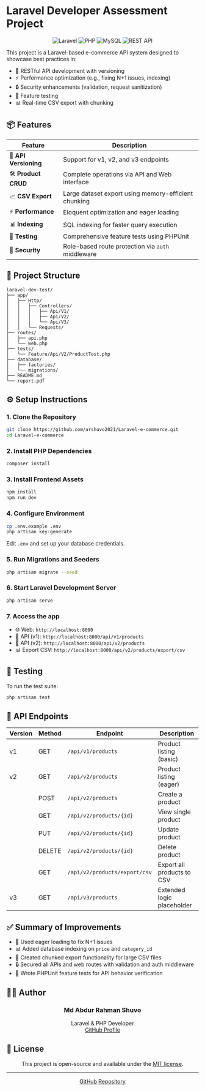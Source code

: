 # Laravel Developer Assessment Project

<div align="center">
  
![Laravel](https://img.shields.io/badge/Laravel-FF2D20?style=for-the-badge&logo=laravel&logoColor=white)
![PHP](https://img.shields.io/badge/PHP-777BB4?style=for-the-badge&logo=php&logoColor=white)
![MySQL](https://img.shields.io/badge/MySQL-4479A1?style=for-the-badge&logo=mysql&logoColor=white)
![REST API](https://img.shields.io/badge/REST%20API-009688?style=for-the-badge&logo=fastapi&logoColor=white)

</div>

This project is a Laravel-based e-commerce API system designed to showcase best practices in:
- 🔄 RESTful API development with versioning
- ⚡ Performance optimization (e.g., fixing N+1 issues, indexing)
- 🔒 Security enhancements (validation, request sanitization)
- 🧪 Feature testing
- 📊 Real-time CSV export with chunking

## 📦 Features

<div align="center">

| Feature | Description |
|---------|-------------|
| 🔢 **API Versioning** | Support for v1, v2, and v3 endpoints |
| 🛠️ **Product CRUD** | Complete operations via API and Web interface |
| 📈 **CSV Export** | Large dataset export using memory-efficient chunking |
| ⚡ **Performance** | Eloquent optimization and eager loading |
| 📊 **Indexing** | SQL indexing for faster query execution |
| 🧪 **Testing** | Comprehensive feature tests using PHPUnit |
| 🔐 **Security** | Role-based route protection via `auth` middleware |

</div>

## 📁 Project Structure

```
laravel-dev-test/
├── app/
│   ├── Http/
│   │   ├── Controllers/
│   │   │   ├── Api/V1/
│   │   │   ├── Api/V2/
│   │   │   └── Api/V3/
│   │   └── Requests/
├── routes/
│   ├── api.php
│   └── web.php
├── tests/
│   └── Feature/Api/V2/ProductTest.php
├── database/
│   ├── factories/
│   └── migrations/
├── README.md
└── report.pdf
```

## ⚙️ Setup Instructions

### 1. Clone the Repository

```bash
git clone https://github.com/arshuvo2021/Laravel-e-commerce.git
cd Laravel-e-commerce
```

### 2. Install PHP Dependencies

```bash
composer install
```

### 3. Install Frontend Assets

```bash
npm install
npm run dev
```

### 4. Configure Environment

```bash
cp .env.example .env
php artisan key:generate
```

Edit `.env` and set up your database credentials.

### 5. Run Migrations and Seeders

```bash
php artisan migrate --seed
```

### 6. Start Laravel Development Server

```bash
php artisan serve
```

### 7. Access the app

- 🌐 Web: `http://localhost:8000`
- 🔄 API (v1): `http://localhost:8000/api/v1/products`
- 🔄 API (v2): `http://localhost:8000/api/v2/products`
- 📊 Export CSV: `http://localhost:8000/api/v2/products/export/csv`

## 🧪 Testing

To run the test suite:

```bash
php artisan test
```

## 🚀 API Endpoints

<div align="center">

| Version | Method | Endpoint                      | Description                |
|---------|--------|-------------------------------|----------------------------|
| v1      | GET    | `/api/v1/products`            | Product listing (basic)    |
| v2      | GET    | `/api/v2/products`            | Product listing (eager)    |
|         | POST   | `/api/v2/products`            | Create a product           |
|         | GET    | `/api/v2/products/{id}`       | View single product        |
|         | PUT    | `/api/v2/products/{id}`       | Update product             |
|         | DELETE | `/api/v2/products/{id}`       | Delete product             |
|         | GET    | `/api/v2/products/export/csv` | Export all products to CSV |
| v3      | GET    | `/api/v3/products`            | Extended logic placeholder |

</div>

## ✅ Summary of Improvements

- 🚀 Used eager loading to fix N+1 issues
- 📊 Added database indexing on `price` and `category_id`
- 💾 Created chunked export functionality for large CSV files
- 🔒 Secured all APIs and web routes with validation and auth middleware
- 🧪 Wrote PHPUnit feature tests for API behavior verification

## 🧑‍💻 Author

<div align="center">
  
  ### **Md Abdur Rahman Shuvo**
  Laravel & PHP Developer  
  [GitHub Profile](https://github.com/arshuvo2021)
  
</div>

## 📄 License

<div align="center">
  
This project is open-source and available under the [MIT license](LICENSE).

</div>

---

<div align="center">
  
[GitHub Repository](https://github.com/arshuvo2021/Laravel-e-commerce)

</div>